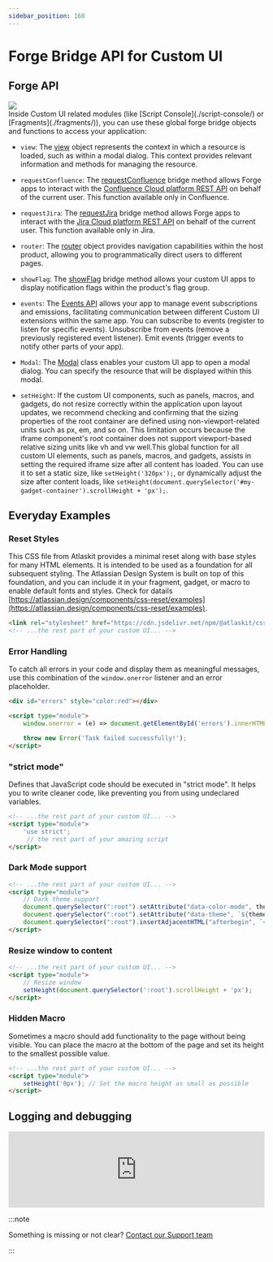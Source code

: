 ```yaml
---
sidebar_position: 160
---
```


# Forge Bridge API for Custom UI

## Forge API

<div style={{ display: "flex", gap: "20px", "justify-content": "space-between", "align-content": "center", width: "100%" }}>
  <div><img src={require('./img/front-end-script.png').default} style={{width: 100}} /></div>
  <div>Inside Custom UI related modules (like [Script Console](./script-console/) or [Fragments](./fragments/)), you can use these global forge bridge objects and functions to access your application:</div>
</div>

- `view`: The [view](https://developer.atlassian.com/platform/forge/apis-reference/ui-api-bridge/view/) object represents the context in which a resource is loaded, such as within a modal dialog. This context provides relevant information and methods for managing the resource.

- `requestConfluence`: The [requestConfluence](https://developer.atlassian.com/platform/forge/apis-reference/ui-api-bridge/requestConfluence/) bridge method allows Forge apps to interact with the [Confluence Cloud platform REST API](https://developer.atlassian.com/cloud/confluence/rest/v2) on behalf of the current user. This function available only in Confluence. 

- `requestJira`: The [requestJira](https://developer.atlassian.com/platform/forge/apis-reference/ui-api-bridge/requestJira/) bridge method allows Forge apps to interact with the [Jira Cloud platform REST API](https://developer.atlassian.com/cloud/jira/platform/rest/v3/intro) on behalf of the current user. This function available only in Jira. 

- `router`: The [router](https://developer.atlassian.com/platform/forge/apis-reference/ui-api-bridge/router/) object provides navigation capabilities within the host product, allowing you to programmatically direct users to different pages.

- `showFlag`: The [showFlag](https://developer.atlassian.com/platform/forge/apis-reference/ui-api-bridge/showFlag/) bridge method allows your custom UI apps to display notification flags within the product's flag group.

- `events`: The [Events API](https://developer.atlassian.com/platform/forge/apis-reference/ui-api-bridge/events/) allows your app to manage event subscriptions and emissions, facilitating communication between different Custom UI extensions within the same app. You can subscribe to events (register to listen for specific events).
Unsubscribe from events (remove a previously registered event listener). Emit events (trigger events to notify other parts of your app).

- `Modal`: The [Modal](https://developer.atlassian.com/platform/forge/apis-reference/ui-api-bridge/modal/) class enables your custom UI app to open a modal dialog. You can specify the resource that will be displayed within this modal.

- `setHeight`: If the custom UI components, such as panels, macros, and gadgets, do not resize correctly within the application upon layout updates, we recommend checking and confirming that the sizing properties of the root container are defined using non-viewport-related units such as px, em, and so on. This limitation occurs because the iframe component's root container does not support viewport-based relative sizing units like vh and vw well.This global function for all custom UI elements, such as panels, macros, and gadgets, assists in setting the required iframe size after all content has loaded. You can use it to set a static size, like `setHeight('320px');`, or dynamically adjust the size after content loads, like `setHeight(document.querySelector('#my-gadget-container').scrollHeight + 'px');`.


## Everyday Examples

### Reset Styles

This CSS file from Atlaskit provides a minimal reset along with base styles for many HTML elements. It is intended to be used as a foundation for all subsequent styling. The Atlassian Design System is built on top of this foundation, and you can include it in your fragment, gadget, or macro to enable default fonts and styles.
Check for datails [https://atlassian.design/components/css-reset/examples](https://atlassian.design/components/css-reset/examples).

```html
<link rel="stylesheet" href="https://cdn.jsdelivr.net/npm/@atlaskit/css-reset" />
<!-- ...the rest part of your custom UI... -->
```


### Error Handling

To catch all errors in your code and display them as meaningful messages, use this combination of the `window.onerror` listener and an error placeholder.

```html
<div id="errors" style="color:red"></div>

<script type="module">
    window.onerror = (e) => document.getElementById('errors').innerHTML = e.toString(); // show error when a resource failed to load or couldn't be used 

    throw new Error('Task failed successfully!');
</script>
```


### "strict mode"

Defines that JavaScript code should be executed in "strict mode".  It helps you to write cleaner code, like preventing you from using undeclared variables.

```html
<!-- ...the rest part of your custom UI... -->
<script type="module">
    'use strict';
     // the rest part of your amazing script
</script>
```


### Dark Mode support

```html
<!-- ...the rest part of your custom UI... -->
<script type="module">
    // Dark theme support
    document.querySelector(":root").setAttribute("data-color-mode", theme.colorMode);
    document.querySelector(":root").setAttribute("data-theme", `${theme.colorMode}:${theme.colorMode}`);
    document.querySelector(":root").insertAdjacentHTML("afterbegin", `<link rel="stylesheet" href="https://forge.cdn.prod.atlassian-dev.net/atlaskit-tokens_${theme.colorMode}.css" />`);
</script>
```


### Resize window to content

```html
<!-- ...the rest part of your custom UI... -->
<script type="module">
    // Resize window
    setHeight(document.querySelector(':root').scrollHeight + 'px');
</script>
```


### Hidden Macro

Sometimes a macro should add functionality to the page without being visible. You can place the macro at the bottom of the page and set its height to the smallest possible value.

```html
<!-- ...the rest part of your custom UI... -->
<script type="module">
    setHeight('0px'); // Set the macro height as small as possible
</script>
```

## Logging and debugging

<iframe width="100%" style={{"aspect-ratio": "16 / 9"}} src="https://www.youtube.com/embed/s1QtjiFlrsk" title="YouTube video player" frameborder="0" allow="accelerometer; autoplay; clipboard-write; encrypted-media; gyroscope; picture-in-picture; web-share" referrerpolicy="strict-origin-when-cross-origin" allowfullscreen></iframe>

:::note

Something is missing or not clear? [Contact our Support team](../ask-for-help/)

:::